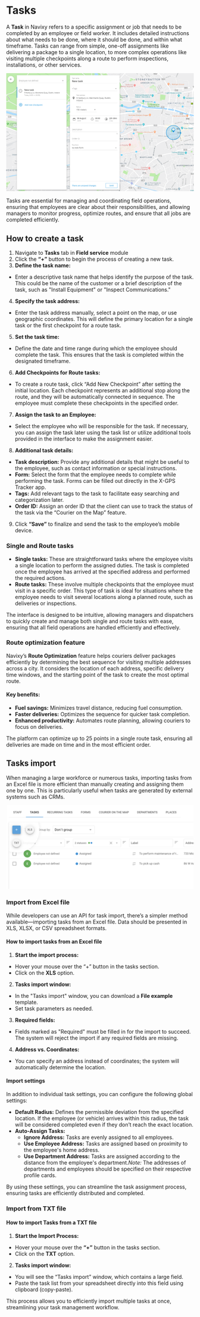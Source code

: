 # Tasks

A **Task** in Navixy refers to a specific assignment or job that needs to be completed by an employee or field worker. It includes detailed instructions about what needs to be done, where it should be done, and within what timeframe. Tasks can range from simple, one-off assignments like delivering a package to a single location, to more complex operations like visiting multiple checkpoints along a route to perform inspections, installations, or other services.

![image-20240815-215838.png](attachments/image-20240815-215838.png)

Tasks are essential for managing and coordinating field operations, ensuring that employees are clear about their responsibilities, and allowing managers to monitor progress, optimize routes, and ensure that all jobs are completed efficiently.

## How to create a task

1. Navigate to **Tasks** tab in **Field service** module
2. Click the **“+”** button to begin the process of creating a new task.
3. **Define the task name:**

* Enter a descriptive task name that helps identify the purpose of the task. This could be the name of the customer or a brief description of the task, such as "Install Equipment" or "Inspect Communications."

4. **Specify the task address:**

* Enter the task address manually, select a point on the map, or use geographic coordinates. This will define the primary location for a single task or the first checkpoint for a route task.

5. **Set the task time:**

* Define the date and time range during which the employee should complete the task. This ensures that the task is completed within the designated timeframe.

6. **Add Checkpoints for Route tasks:**

* To create a route task, click “Add New Checkpoint” after setting the initial location. Each checkpoint represents an additional stop along the route, and they will be automatically connected in sequence. The employee must complete these checkpoints in the specified order.

7. **Assign the task to an Employee:**

* Select the employee who will be responsible for the task. If necessary, you can assign the task later using the task list or utilize additional tools provided in the interface to make the assignment easier.

8. **Additional task details:**

* **Task description:** Provide any additional details that might be useful to the employee, such as contact information or special instructions.
* **Form:** Select the form that the employee needs to complete while performing the task. Forms can be filled out directly in the X-GPS Tracker app.
* **Tags:** Add relevant tags to the task to facilitate easy searching and categorization later.
* **Order ID:** Assign an order ID that the client can use to track the status of the task via the “Courier on the Map” feature.

9. Click **“Save”** to finalize and send the task to the employee’s mobile device.

### Single and Route tasks

* **Single tasks:** These are straightforward tasks where the employee visits a single location to perform the assigned duties. The task is completed once the employee has arrived at the specified address and performed the required actions.
* **Route tasks:** These involve multiple checkpoints that the employee must visit in a specific order. This type of task is ideal for situations where the employee needs to visit several locations along a planned route, such as deliveries or inspections.

The interface is designed to be intuitive, allowing managers and dispatchers to quickly create and manage both single and route tasks with ease, ensuring that all field operations are handled efficiently and effectively.

### Route optimization feature

Navixy’s **Route Optimization** feature helps couriers deliver packages efficiently by determining the best sequence for visiting multiple addresses across a city. It considers the location of each address, specific delivery time windows, and the starting point of the task to create the most optimal route.

#### Key benefits:

* **Fuel savings:** Minimizes travel distance, reducing fuel consumption.
* **Faster deliveries:** Optimizes the sequence for quicker task completion.
* **Enhanced productivity:** Automates route planning, allowing couriers to focus on deliveries.

The platform can optimize up to 25 points in a single route task, ensuring all deliveries are made on time and in the most efficient order.

## Tasks import

When managing a large workforce or numerous tasks, importing tasks from an Excel file is more efficient than manually creating and assigning them one by one. This is particularly useful when tasks are generated by external systems such as CRMs.

![image-20240815-220011.png](attachments/image-20240815-220011.png)

### Import from Excel file

While developers can use an API for task import, there’s a simpler method available—importing tasks from an Excel file. Data should be presented in XLS, XLSX, or CSV spreadsheet formats.

#### How to import tasks from an Excel file

1. **Start the import process:**

* Hover your mouse over the “+” button in the tasks section.
* Click on the **XLS** option.

2. **Tasks import window:**

* In the "Tasks import" window, you can download a **File example** template.
* Set task parameters as needed.

3. **Required fields:**

* Fields marked as "Required" must be filled in for the import to succeed. The system will reject the import if any required fields are missing.

4. **Address vs. Coordinates:**

* You can specify an address instead of coordinates; the system will automatically determine the location.

#### Import settings

In addition to individual task settings, you can configure the following global settings:

* **Default Radius:** Defines the permissible deviation from the specified location. If the employee (or vehicle) arrives within this radius, the task will be considered completed even if they don’t reach the exact location.
* **Auto-Assign Tasks:**
  * **Ignore Address:** Tasks are evenly assigned to all employees.
  * **Use Employee Address:** Tasks are assigned based on proximity to the employee's home address.
  * **Use Department Address:** Tasks are assigned according to the distance from the employee's department._Note:_ The addresses of departments and employees should be specified on their respective profile cards.

By using these settings, you can streamline the task assignment process, ensuring tasks are efficiently distributed and completed.

### Import from TXT file

#### How to import Tasks from a TXT file

1. **Start the Import Process:**

* Hover your mouse over the **“+”** button in the tasks section.
* Click on the **TXT** option.

2. **Tasks import window:**

* You will see the “Tasks import” window, which contains a large field.
* Paste the task list from your spreadsheet directly into this field using clipboard (copy-paste).

This process allows you to efficiently import multiple tasks at once, streamlining your task management workflow.
